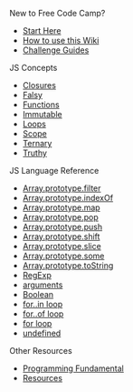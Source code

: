 New to Free Code Camp?
- [Start Here](https://github.com/FreeCodeCamp/FreeCodeCamp/wiki/Start-Here)
- [How to use this Wiki](https://github.com/FreeCodeCamp/freecodecamp/wiki/How-to-use-the-Free-Code-Camp-Wiki)
- [Challenge Guides](https://github.com/FreeCodeCamp/FreeCodeCamp/wiki/Map)

JS Concepts
- [Closures](https://github.com/freecodecamp/freecodecamp/wiki/js-closures)
- [Falsy](https://github.com/freecodecamp/freecodecamp/wiki/js-falsy)
- [Functions](https://github.com/freecodecamp/freecodecamp/wiki/js-functions)
- [Immutable](https://github.com/freecodecamp/freecodecamp/wiki/js-immutable)
- [Loops](https://github.com/freecodecamp/freecodecamp/wiki/js-loops)
- [Scope](https://github.com/freecodecamp/freecodecamp/wiki/js-scope)
- [Ternary](https://github.com/freecodecamp/freecodecamp/wiki/js-ternary)
- [Truthy](https://github.com/freecodecamp/freecodecamp/wiki/js-truthy)

JS Language Reference
- [Array.prototype.filter](https://github.com/freecodecamp/freecodecamp/wiki/js-array-prototype-filter)
- [Array.prototype.indexOf](https://github.com/freecodecamp/freecodecamp/wiki/js-array-prototype-indexof)
- [Array.prototype.map](https://github.com/freecodecamp/freecodecamp/wiki/js-array-prototype-map)
- [Array.prototype.pop](https://github.com/freecodecamp/freecodecamp/wiki/js-array-prototype-pop)
- [Array.prototype.push](https://github.com/freecodecamp/freecodecamp/wiki/js-array-prototype-push)
- [Array.prototype.shift](https://github.com/freecodecamp/freecodecamp/wiki/js-array-prototype-shift)
- [Array.prototype.slice](https://github.com/freecodecamp/freecodecamp/wiki/js-array-prototype-slice)
- [Array.prototype.some](https://github.com/freecodecamp/freecodecamp/wiki/js-array-prototype-some)
- [Array.prototype.toString](https://github.com/freecodecamp/freecodecamp/wiki/js-array-prototype-tostring)
- [RegExp](https://github.com/freecodecamp/freecodecamp/wiki/js-regex)
- [arguments](https://github.com/freecodecamp/freecodecamp/wiki/js-arguments)
- [Boolean](https://github.com/FreeCodeCamp/FreeCodeCamp/wiki/js-Boolean)
- [for..in loop](https://github.com/freecodecamp/freecodecamp/wiki/js-for-in-loop)
- [for..of loop](https://github.com/freecodecamp/freecodecamp/wiki/js-for-of-loop)
- [for loop](https://github.com/freecodecamp/freecodecamp/wiki/js-for-loop)
- [undefined](https://github.com/freecodecamp/freecodecamp/wiki/js-undefined)

Other Resources
- [Programming Fundamental](https://github.com/freecodecamp/freecodecamp/wiki/programming-fundamental)
- [Resources](https://github.com/freecodecamp/freecodecamp/wiki/js-resources)